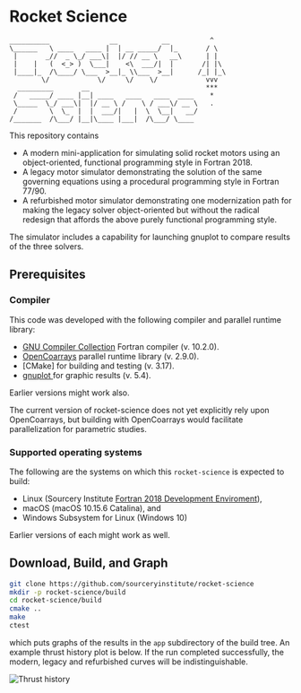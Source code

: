 Rocket Science
==============

```
__________               __           __          ^
\______   \ ____   ____ |  | __ _____/  |_       / \
 |       _//  _ \_/ ___\|  |/ // __ \   __\      | |
 |    |   (  <_> )  \___|    <\  ___/|  |       /| |\
 |____|_  /\____/ \___  >__|_ \\___  >__|      /_| |_\
        \/            \/     \/    \/            vvv
  _________       __                             ***
 /   _____/ ____ |__| ____   ____   ____  ____    *
 \_____  \_/ ___\|  |/ __ \ /    \ / ___\/ __ \   .
 /        \  \_  |  |  ___/|   |  \  \__|   __/
/_______  /\___/ |__|\____ |___|  /\___/ \____
```

This repository contains

* A modern mini-application for simulating solid rocket motors using an
  object-oriented, functional programming style in Fortran 2018.
* A legacy motor simulator demonstrating the solution of the same governing
  equations using a procedural programming style in Fortran 77/90.
* A refurbished motor simulator demonstrating one modernization path for
  making the legacy solver object-oriented but without the radical redesign
  that affords the above purely functional programming style.

The simulator includes a capability for launching gnuplot to compare results
of the three solvers.

Prerequisites
-------------
### Compiler

This code was developed with the following compiler and parallel runtime
library:

* [GNU Compiler Collection] Fortran compiler (v. 10.2.0).
* [OpenCoarrays] parallel runtime library (v. 2.9.0).
* [CMake] for building and testing (v. 3.17).
* [gnuplot ] for graphic results (v. 5.4).

Earlier versions might work also.

The current version of rocket-science does not yet explicitly rely upon
OpenCoarrays, but building with OpenCoarrays would facilitate parallelization
for parametric studies.

### Supported operating systems

The following are the systems on which this `rocket-science` is expected
to build:

* Linux (Sourcery Institute [Fortran 2018 Development Enviroment]),
* macOS (macOS 10.15.6 Catalina), and
* Windows Subsystem for Linux (Windows 10)

Earlier versions of each might work as well.

Download, Build, and Graph
--------------------------
```bash
git clone https://github.com/sourceryinstitute/rocket-science
mkdir -p rocket-science/build
cd rocket-science/build
cmake ..
make
ctest
```
which puts graphs of the results in the `app` subdirectory of the build tree.
An example thrust history plot is below.  If the run completed successfully,
the modern, legacy and refurbished curves will be indistinguishable.

![Thrust history](https://user-images.githubusercontent.com/13108868/93721216-36439200-fb43-11ea-9ad2-d0797b043783.png)

[Fortran 2018 Development Enviroment]: http://www.sourceryinstitute.org
[GNU Compiler Collection]: https://gcc.gnu.org
[OpenCoarrays]: https://github.com/sourceryinstitute/opencoarrays
[gnuplot]: http://www.gnuplot.info
